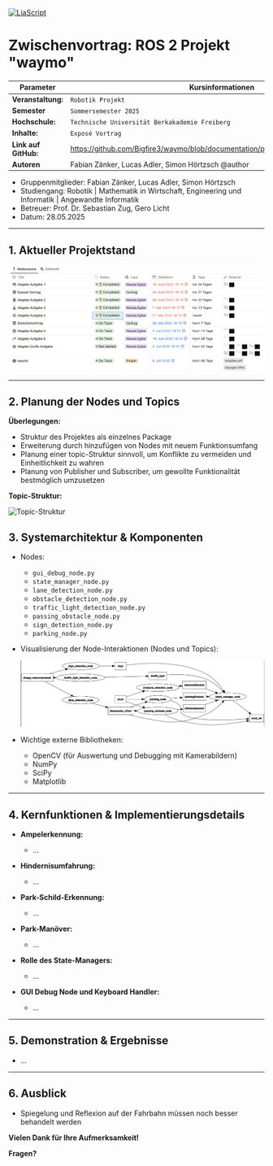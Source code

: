 [![LiaScript](https://raw.githubusercontent.com/LiaScript/LiaScript/master/badges/course.svg)](https://liascript.github.io/course/?https://github.com/Bigfire3/waymo/blob/documentation/presentation/zwischenvortrag.md)

# Zwischenvortrag: ROS 2 Projekt "waymo"

<!-- data-type="none" -->
| Parameter            | Kursinformationen                                                                     |
| -------------------- | --------------------------------------------------------------------------------------|
| **Veranstaltung:**   | `Robotik Projekt`                                                                     |
| **Semester**         | `Sommersemester 2025`                                                                 |
| **Hochschule:**      | `Technische Universität Berkakademie Freiberg`                                        |
| **Inhalte:**         | `Exposé Vortrag`                                                                      |
| **Link auf GitHub:** | https://github.com/Bigfire3/waymo/blob/documentation/presentation/zwischenvortrag.md  |
| **Autoren**          | Fabian Zänker, Lucas Adler, Simon Hörtzsch @author                                    |

+ Gruppenmitglieder: Fabian Zänker, Lucas Adler, Simon Hörtzsch  
+ Studiengang: Robotik | Mathematik in Wirtschaft, Engineering und Informatik | Angewandte Informatik
+ Betreuer: Prof. Dr. Sebastian Zug, Gero Licht  
+ Datum: 28.05.2025

---

## 1. Aktueller Projektstand

![Notion-Organisation](../Img/notion_zwischenstand.png "Übersicht über Aufgaben und Fristen zum Robotik Projekt in Notion-Datenbank")

---

## 2. Planung der Nodes und Topics

**Überlegungen:**

+ Struktur des Projektes als einzelnes Package
+ Erweiterung durch hinzufügen von Nodes mit neuem Funktionsumfang
+ Planung einer topic-Struktur sinnvoll, um Konflikte zu vermeiden und Einheitlichkeit zu wahren
+ Planung von Publisher und Subscriber, um gewollte Funktionalität bestmöglich umzusetzen

**Topic-Struktur:**

![Topic-Struktur](../Img/topic_structure.png "Übersicht über Subs/Pubs, Topics und Nodes")

## 3. Systemarchitektur & Komponenten

+ Nodes:
  
  + `gui_debug_node.py`
  + `state_manager_node.py`
  + `lane_detection_node.py`
  + `obstacle_detection_node.py`
  + `traffic_light_detection_node.py`
  + `passing_obstacle_node.py`
  + `sign_detection_node.py`
  + `parking_node.py`

+ Visualisierung der Node-Interaktionen (Nodes und Topics):

    ![Architektur](../Img/node_overview_extended.png "Übersicht der ROS2-Nodes und Datenflüsse, erstellt mit rqt_graph")

+ Wichtige externe Bibliotheken:

  + OpenCV (für Auswertung und Debugging mit Kamerabildern)
  + NumPy
  + SciPy
  + Matplotlib

---

## 4. Kernfunktionen & Implementierungsdetails

+ **Ampelerkennung:**

  + ...

+ **Hindernisumfahrung:**

  + ...

+ **Park-Schild-Erkennung:**

  + ...

+ **Park-Manöver:**

  + ...

+ **Rolle des State-Managers:**

  + ...

+ **GUI Debug Node und Keyboard Handler:**

  + ...

---

## 5. Demonstration & Ergebnisse

+ ...

---

## 6. Ausblick

+ Spiegelung und Reflexion auf der Fahrbahn müssen noch besser behandelt werden

**Vielen Dank für Ihre Aufmerksamkeit!**

**Fragen?**

